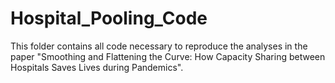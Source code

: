 # Hospital_Pooling_Code
This folder contains all code necessary to reproduce the analyses in the paper "Smoothing and Flattening the Curve: How Capacity Sharing between Hospitals Saves Lives during Pandemics".
